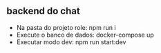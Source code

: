 ## backend do chat

- Na pasta do projeto role: npm run i
- Execute o banco de dados: docker-compose up
- Executar modo dev: npm run start:dev